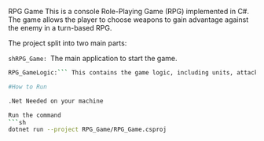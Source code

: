 RPG Game
This is a console Role-Playing Game (RPG) implemented in C#. The game allows the player to choose weapons to gain advantage against the enemy in a turn-based RPG.

The project split into two main parts:

```shRPG_Game: ```The main application to start the game.

```sh
RPG_GameLogic:``` This contains the game logic, including units, attacks, factories for creating weapons and attacks, and the game management logic.

#How to Run

.Net Needed on your machine

Run the command
```sh
dotnet run --project RPG_Game/RPG_Game.csproj
```
